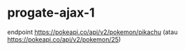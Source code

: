 # progate-ajax-1
endpoint https://pokeapi.co/api/v2/pokemon/pikachu (atau https://pokeapi.co/api/v2/pokemon/25)
